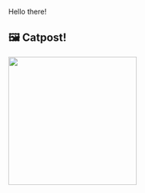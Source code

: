Hello there!



## 🖼️ Catpost!

<sub>
    <img src="https://cdn2.thecatapi.com/images/-RzpguP7E.jpg" height="256">
</sub>

